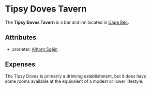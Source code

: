 # Tipsy Doves Tavern

The **Tipsy Doves Tavern** is a bar and inn located in [Cape Bec](cape-bec.md).

## Attributes

- prorieter: [Alhorn Sgèin](../citizenry/alhorn-sgein.md)

## Expenses

The Tipsy Doves is primarily a drinking establishment, but it does have some rooms available at the equivalent of a modest or lower lifestyle.
